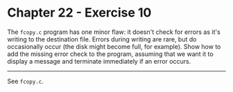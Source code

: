 # Chapter 22 - Exercise 10

The `fcopy.c` program has one minor flaw: it doesn't check for errors as it's writing to the destination file. Errors during writing are rare, but do occasionally occur (the disk might become full, for example). Show how to add the missing error check to the program, assuming that we want it to display a message and terminate immediately if an error occurs. 

---

See `fcopy.c`.  
